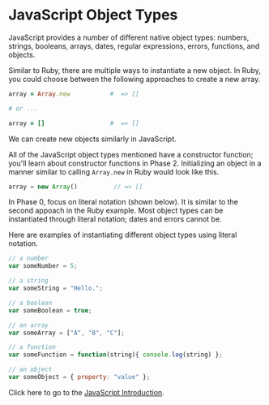 # JavaScript Object Types

JavaScript provides a number of different native object types:  numbers, strings, booleans, arrays, dates, regular expressions, errors, functions, and objects.

Similar to Ruby, there are multiple ways to instantiate a new object.  In Ruby, you could choose between the following approaches to create a new array.

```ruby
array = Array.new           #  => []

# or ...

array = []                  #  => []
```

We can create new objects similarly in JavaScript.

All of the JavaScript object types mentioned have a constructor function; you'll learn about constructor functions in Phase 2.  Initializing an object in a manner similar to calling `Array.new` in Ruby would look like this.

```javascript
array = new Array()          // => []

```

In Phase 0, focus on literal notation (shown below).  It is similar to the second appoach in the Ruby example.  Most object types can be instantiated through literal notation; dates and errors cannot be.

Here are examples of instantiating different object types using literal notation.

```javascript
// a number
var someNumber = 5;

// a string
var someString = "Hello.";

// a boolean
var someBoolean = true;

// an array
var someArray = ["A", "B", "C"];

// a function
var someFunction = function(string){ console.log(string) };

// an object
var someObject = { property: "value" };
```

Click here to go to the [JavaScript Introduction](javascript_intro_lab/readme.md).